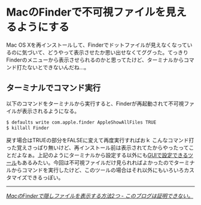 # <span>MacのFinderで</span><span>不可視ファイルを見えるようにする</span>

Mac OS Xを再インストールして、Finderでドットファイルが見えなくなっているのに気づいて、どうやって表示させたか思い出せなくてググった。てっきりFinderのメニューから表示させられるのかと思ってたけど、ターミナルからコマンド打たないとできないんだね…。

<!-- READMORE -->


## ターミナルでコマンド実行

以下のコマンドをターミナルから実行すると、Finderが再起動されて不可視ファイルが表示されるようになる。

~~~ sh
$ defaults write com.apple.finder AppleShowAllFiles TRUE
$ killall Finder
~~~

戻す場合はTRUEの部分をFALSEに変えて再度実行すればおｋ こんなコマンド打った覚えさっぱり無いけど、再インストール前は表示されてたからやったってことだよなぁ。上記のようにターミナルから設定する以外にも[GUIで設定できるツール](http://kuroigamen.com/5)もあるみたい。今回は不可視ファイルだけ見られればよかったのでターミナルからコマンドを実行したけど、このツールの場合はそれ以外にもいろいろカスタマイズできるっぽい。

* * *

<cite>[MacのFinderで隠しファイルを表示する方法2つ - このブログは証明できない。](http://d.hatena.ne.jp/shunsuk/20090714/1247567640)</cite>

